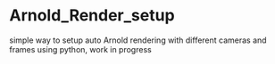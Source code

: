 # Arnold_Render_setup
simple way to setup auto Arnold rendering with different cameras and frames using python, work in progress
